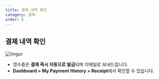 ```yaml
---
title: 결제 내역 확인
category: 결제
order: 6
---
```


## 결제 내역 확인

![Imgur](https://i.ibb.co/VMFfSjL/ZUjk7qh.png)

- 영수증은 **결제 즉시 자동으로 발급**되며 이메일로 보내드립니다.
- **Dashboard > My Payment History > Receipt**에서 확인할 수 있습니다.
